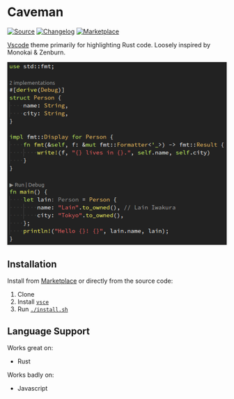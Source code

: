 # Caveman

[![Source](https://img.shields.io/badge/Source-444)](https://github.com/kafji/caveman)
[![Changelog](https://img.shields.io/badge/Changelog-444)](CHANGELOG.md)
[![Marketplace](https://img.shields.io/badge/Marketplace-444)](https://marketplace.visualstudio.com/items?itemName=kafji.caveman)

[Vscode](https://code.visualstudio.com/) theme primarily for highlighting Rust code. Loosely inspired by Monokai & Zenburn.

![Preview](preview.png)

## Installation

Install from [Marketplace](https://marketplace.visualstudio.com/items?itemName=kafji.caveman) or directly from the source code:

1. Clone
2. Install [`vsce`](https://code.visualstudio.com/api/working-with-extensions/publishing-extension#vsce)
3. Run [`./install.sh`](install.sh)

## Language Support

Works great on:
- Rust

Works badly on:
- Javascript
